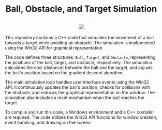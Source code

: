 <h1 align="center">
    Ball, Obstacle, and Target Simulation
  <br>
  <br>
  <img src="https://media.giphy.com/media/duQL8SzUOO4Ey6T7QV/giphy.gif"/>
</h1>

This repository contains a C++ code that simulates the movement of a ball towards a target while avoiding an obstacle. The simulation is implemented using the Win32 API for graphical representation.

The code defines three structures: `Ball`, `Target`, and `Obstacle`, representing the positions of the ball, target, and obstacle, respectively. The simulation calculates the cost (distance) between the ball and the target, and adjusts the ball's position based on the gradient descent algorithm.

The main simulation loop handles user interface events using the Win32 API. It continuously updates the ball's position, checks for collisions with the obstacle, and redraws the graphical representation on the window. The simulation also includes a reset mechanism when the ball reaches the target.

To compile and run this code, a Windows environment and a C++ compiler are required. The code utilizes the Win32 API functions for window creation, event handling, and drawing on the screen.
